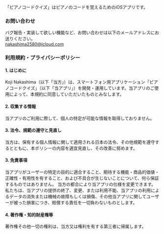 「ピアノコードクイズ」はピアノのコードを覚えるためのiOSアプリです。


### お問い合わせ
バグ報告・実装して欲しい機能など、お問い合わせは以下のメールアドレスにお送りください。  
nakashima2580@icloud.com

### 利用規約・プライバシーポリシー 
#### 1. はじめに
Koji Nakashima（以下「当方」）は、スマートフォン用アプリケーション「ピアノコードクイズ」（以下「当アプリ」）を開発・運用しています。当アプリのご使用によって、本規約に同意していただいたものとみなします。

#### 2. 収集する情報
当アプリのご利用に際して、個人の特定が可能な情報を取得しておりません。

#### 3. 法令、規範の遵守と見直し
当方は、保有する個人情報に関して適用される日本の法令、その他規範を遵守するとともに、本ポリシーの内容を適宜見直し、その改善に努めます。

#### 3. 免責事項
当アプリがユーザーの特定の目的に適合すること、期待する機能・商品的価値・正確性・有用性を有すること、および不具合が生じないことについて、何ら保証するものではありません。 当方の都合により当アプリの仕様を変更できます。私たちは、当アプリの提供の終了、変更、または利用不能、当アプリの利用によるデータの消失または機械の故障もしくは損傷、その他当アプリに関してユーザーが被った損害につき、賠償する責任を一切負わないものとします。

#### 4. 著作権・知的財産権等 
著作権その他一切の権利は、当方又は権利を有する第三者に帰属します。
